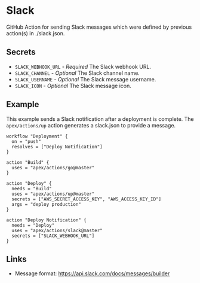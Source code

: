 # Slack

GitHub Action for sending Slack messages which were defined by previous action(s) in ./slack.json.

## Secrets

- `SLACK_WEBHOOK_URL` - *Required* The Slack webhook URL.
- `SLACK_CHANNEL` - *Optional* The Slack channel name.
- `SLACK_USERNAME` - *Optional* The Slack message username.
- `SLACK_ICON` - *Optional* The Slack message icon.

## Example

This example sends a Slack notification after a deployment is complete. The `apex/actions/up`
action generates a slack.json to provide a message.

```
workflow "Deployment" {
  on = "push"
  resolves = ["Deploy Notification"]
}

action "Build" {
  uses = "apex/actions/go@master"
}

action "Deploy" {
  needs = "Build"
  uses = "apex/actions/up@master"
  secrets = ["AWS_SECRET_ACCESS_KEY", "AWS_ACCESS_KEY_ID"]
  args = "deploy production"
}

action "Deploy Notification" {
  needs = "Deploy"
  uses = "apex/actions/slack@master"
  secrets = ["SLACK_WEBHOOK_URL"]
}
```

## Links

- Message format: https://api.slack.com/docs/messages/builder
